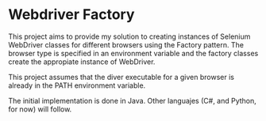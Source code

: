 # Webdriver Factory

This project aims to provide my solution to creating instances of Selenium WebDriver classes for different browsers using the Factory pattern.
The browser type is specified in an environment variable and the factory classes create the appropiate instance of WebDriver.

This project assumes that the diver executable for a given browser is already in the PATH environment variable.

The initial implementation is done in Java. Other languajes (C#, and Python, for now) will follow.
